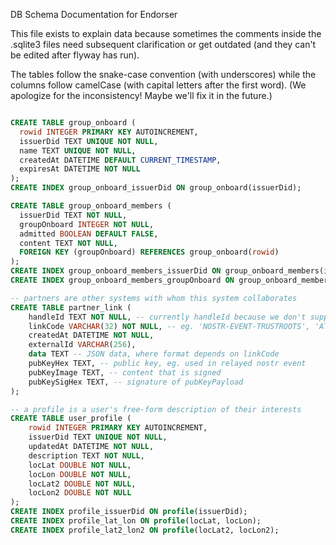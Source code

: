 DB Schema Documentation for Endorser

This file exists to explain data because sometimes the comments inside the
.sqlite3 files need subsequent clarification or get outdated (and they can't
be edited after flyway has run).

The tables follow the snake-case convention (with underscores) while the
columns follow camelCase (with capital letters after the first word).
(We apologize for the inconsistency! Maybe we'll fix it in the future.)

```sql

CREATE TABLE group_onboard (
  rowid INTEGER PRIMARY KEY AUTOINCREMENT,
  issuerDid TEXT UNIQUE NOT NULL,
  name TEXT UNIQUE NOT NULL,
  createdAt DATETIME DEFAULT CURRENT_TIMESTAMP,
  expiresAt DATETIME NOT NULL
); 
CREATE INDEX group_onboard_issuerDid ON group_onboard(issuerDid);

CREATE TABLE group_onboard_members (
  issuerDid TEXT NOT NULL,
  groupOnboard INTEGER NOT NULL,
  admitted BOOLEAN DEFAULT FALSE,
  content TEXT NOT NULL,
  FOREIGN KEY (groupOnboard) REFERENCES group_onboard(rowid)
); 
CREATE INDEX group_onboard_members_issuerDid ON group_onboard_members(issuerDid);
CREATE INDEX group_onboard_members_groupOnboard ON group_onboard_members(groupOnboard);

-- partners are other systems with whom this system collaborates
CREATE TABLE partner_link (
    handleId TEXT NOT NULL, -- currently handleId because we don't support updates to events
    linkCode VARCHAR(32) NOT NULL, -- eg. 'NOSTR-EVENT-TRUSTROOTS', 'ATTEST.SH'
    createdAt DATETIME NOT NULL,
    externalId VARCHAR(256),
    data TEXT -- JSON data, where format depends on linkCode
    pubKeyHex TEXT, -- public key, eg. used in relayed nostr event
    pubKeyImage TEXT, -- content that is signed
    pubKeySigHex TEXT, -- signature of pubKeyPayload
);

-- a profile is a user's free-form description of their interests
CREATE TABLE user_profile (
    rowid INTEGER PRIMARY KEY AUTOINCREMENT,
    issuerDid TEXT UNIQUE NOT NULL,
    updatedAt DATETIME NOT NULL,
    description TEXT NOT NULL,
    locLat DOUBLE NOT NULL,
    locLon DOUBLE NOT NULL,
    locLat2 DOUBLE NOT NULL,
    locLon2 DOUBLE NOT NULL
);
CREATE INDEX profile_issuerDid ON profile(issuerDid);
CREATE INDEX profile_lat_lon ON profile(locLat, locLon);
CREATE INDEX profile_lat2_lon2 ON profile(locLat2, locLon2);
```

